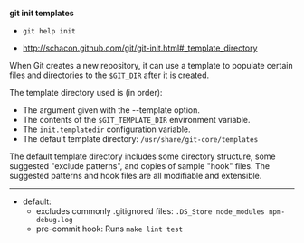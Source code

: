 **git init templates**

* `git help init`

* http://schacon.github.com/git/git-init.html#_template_directory


When Git creates a new repository, it can use a template to populate
certain files and directories to the `$GIT_DIR` after it is created.

The template directory used is (in order):

* The argument given with the --template option.
* The contents of the `$GIT_TEMPLATE_DIR` environment variable.
* The `init.templatedir` configuration variable.
* The default template directory: `/usr/share/git-core/templates`

The default template directory includes some directory structure, some
suggested "exclude patterns", and copies of sample "hook" files. The
suggested patterns and hook files are all modifiable and extensible.

---

* default:
  * excludes commonly .gitignored files: `.DS_Store node_modules npm-debug.log`
  * pre-commit hook: Runs `make lint test`

